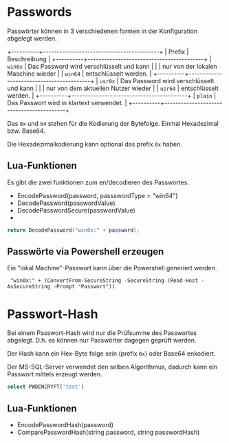 ﻿# Passwords

Passwörter können in 3 verschiedenen formen in der Konfiguration abgelegt werden.

+----------+------------------------------------------+
| Prefix   | Beschreibung                             |
+----------+------------------------------------------+
| `win0x`  | Das Password wird verschlüsselt und kann |
|          | nur von der lokalen Maschine wieder      |
| `win64`  | entschlüsselt werden.                    |
+----------+------------------------------------------+
| `usr0x`  | Das Password wird verschlüsselt und kann |
|          | nur von dem aktuellen Nutzer wieder      |
| `usr64`  | entschlüsselt werden.                    |
+----------+------------------------------------------+
| `plain`  | Das Passwort wird in klartext verwendet. |
+----------+------------------------------------------+

Das `0x` und `64` stehen für die Kodierung der Bytefolge. Einmal Hexadezimal bzw. Base64.

Die Hexadezimalkodierung kann optional das prefix `0x` haben.


## Lua-Funktionen

Es gibt die zwei funktionen zum en/decodieren des Passwortes.
- EncodePassword(password, passswordType = "win64")
- DecodePassword(passwordValue)
- DecodePasswordSecure(passwordValue)
- 
```Lua
return DecodePassword("win0x:" + password);
```

## Passwörte via Powershell erzeugen

Ein "lokal Machine"-Passwort kann über die Powershell generiert werden.

```PS
 "win0x:" + (ConvertFrom-SecureString -SecureString (Read-Host -AsSecureString -Prompt "Passwort"))
```

# Passwort-Hash

Bei einem Passwort-Hash wird nur die Prüfsumme des Passwortes abgelegt. D.h.
es können nur Passwörter dagegen geprüft werden.

Der Hash kann ein Hex-Byte folge sein (prefix `0x`) oder Base64 enkodiert.

Der MS-SQL-Server verwendet den selben Algorithmus, dadurch kann ein Passwort mittels erzeugt werden.

```sql
select PWDENCRYPT('test')
```

## Lua-Funktionen

- EncodePasswordHash(password)
- ComparePasswordHash(string password, string passwordHash)

